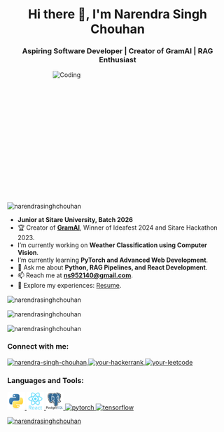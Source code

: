 <h1 align="center">Hi there 👋, I'm Narendra Singh Chouhan</h1>
<h3 align="center">Aspiring Software Developer | Creator of GramAI | RAG Enthusiast</h3>

<img align="right" alt="Coding" src="https://camo.githubusercontent.com/5119ee303e5e49cdf23def653b737bede0da49a859a34714d62d9ab518afbbb2/68747470733a2f2f63646e2e6472696262626c652e636f6d2f75736572732f313136323037372f73637265656e73686f74732f333834383931342f70726f6772616d6d65722e676966" style="display: inline-block; width: 400px; height: 300px;">

<p align="left"> 
  <img src="https://komarev.com/ghpvc/?username=narendrasinghchouhan&label=Profile%20views&color=0e75b6&style=flat" alt="narendrasinghchouhan" /> 
</p>

- **Junior at Sitare University, Batch 2026**
- 🏆 Creator of **[GramAI](https://github.com/NarendraSinghChouhan/GramAi-languagelearningplatform)**, Winner of Ideafest 2024 and Sitare Hackathon 2023.
- I’m currently working on **Weather Classification using Computer Vision**.
- I’m currently learning **PyTorch and Advanced Web Development**.
- 💬 Ask me about **Python, RAG Pipelines, and React Development**.
- 📫 Reach me at **ns952140@gmail.com**.
- 📄 Explore my experiences: <a href="https://docs.google.com/document/d/1p0H-9P57rts7MzzkPOoavYPgpL73fLvVXNJoNT-speg/edit?usp=sharing" target="_blank" rel="noopener noreferrer">Resume</a>.

<p><img align="center" src="https://github-readme-stats.vercel.app/api/top-langs?username=narendrasinghchouhan&show_icons=true&locale=en&layout=compact" alt="narendrasinghchouhan" /></p>

<p><img align="center" src="https://github-readme-stats.vercel.app/api?username=narendrasinghchouhan&show_icons=true&locale=en" alt="narendrasinghchouhan" /></p>

<p><img align="center" src="https://github-readme-streak-stats.herokuapp.com/?user=narendrasinghchouhan&" alt="narendrasinghchouhan" /></p>

<h3 align="left">Connect with me:</h3>
<p align="left">
  <a href="www.linkedin.com/in/narendra-singh-chouhan-19a68720b" target="blank">
    <img align="center" src="https://raw.githubusercontent.com/rahuldkjain/github-profile-readme-generator/master/src/images/icons/Social/linked-in-alt.svg" alt="narendra-singh-chouhan" height="30" width="40" />
  </a>
  <a href="https://www.hackerrank.com/profile/ns952140" target="blank">
    <img align="center" src="https://raw.githubusercontent.com/rahuldkjain/github-profile-readme-generator/master/src/images/icons/Social/hackerrank.svg" alt="your-hackerrank" height="30" width="40" />
  </a>
  <a href="https://leetcode.com/u/narendra__3006/" target="blank">
    <img align="center" src="https://raw.githubusercontent.com/rahuldkjain/github-profile-readme-generator/master/src/images/icons/Social/leet-code.svg" alt="your-leetcode" height="30" width="40" />
  </a>
</p>

<h3 align="left">Languages and Tools:</h3>
<p align="left"> 
  <a href="https://www.python.org" target="_blank" rel="noreferrer"> 
    <img src="https://raw.githubusercontent.com/devicons/devicon/master/icons/python/python-original.svg" alt="python" width="40" height="40"/> 
  </a> 
  <a href="https://reactjs.org/" target="_blank" rel="noreferrer"> 
    <img src="https://raw.githubusercontent.com/devicons/devicon/master/icons/react/react-original-wordmark.svg" alt="react" width="40" height="40"/> 
  </a> 
  <a href="https://www.postgresql.org" target="_blank" rel="noreferrer"> 
    <img src="https://raw.githubusercontent.com/devicons/devicon/master/icons/postgresql/postgresql-original-wordmark.svg" alt="postgresql" width="40" height="40"/> 
  </a> 
  <a href="https://pytorch.org/" target="_blank" rel="noreferrer"> 
    <img src="https://www.vectorlogo.zone/logos/pytorch/pytorch-icon.svg" alt="pytorch" width="40" height="40"/> 
  </a> 
  <a href="https://www.tensorflow.org" target="_blank" rel="noreferrer"> 
    <img src="https://www.vectorlogo.zone/logos/tensorflow/tensorflow-icon.svg" alt="tensorflow" width="40" height="40"/> 
  </a> 
</p>

<p align="left"> 
  <a href="https://github.com/ryo-ma/github-profile-trophy">
    <img src="https://github-profile-trophy.vercel.app/?username=narendrasinghchouhan" alt="narendrasinghchouhan" />
  </a> 
</p>
